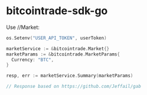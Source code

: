 # bitcointrade-sdk-go

Use
//Market:
```go
os.Setenv("USER_API_TOKEN", userToken)

marketService := &bitcointrade.Market{}
marketParams := &bitcointrade.MarketParams{
  Currency: "BTC",
}

resp, err := marketService.Summary(marketParams)

// Response based on https://github.com/Jeffail/gab
```
